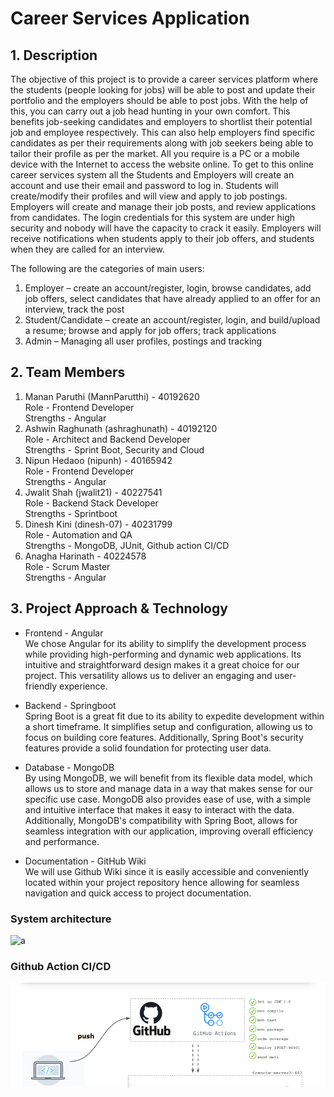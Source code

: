 # Career Services Application

## 1. Description
The objective of this project is to provide a career services platform where the students (people looking for jobs) will be able to post and update their portfolio and the employers should be able to post jobs. With the help of this, you can carry out a job head hunting in your own comfort. This benefits job-seeking candidates and employers to shortlist their potential job and employee respectively. This can also help employers find specific candidates as per their requirements along with job seekers being able to tailor their profile as per the market. All you require is a PC or a mobile device with the Internet to access the website online. To get to this online career services system all the Students and Employers will create an account and use their email and password to log in. Students will create/modify their profiles and will view and apply to job postings. Employers will create and manage their job posts, and review applications from candidates. The login credentials for this system are under high security and nobody will have the capacity to crack it easily. Employers will receive notifications when students apply to their job offers, and students when they are called for an interview.

The following are the categories of main users:
1. Employer – create an account/register, login, browse candidates, add job offers, select candidates that have already applied to an offer for an interview, track the post
2. Student/Candidate – create an account/register, login, and build/upload a resume; browse and apply for job offers; track applications
3. Admin – Managing all user profiles, postings and tracking

## 2. Team Members
1. Manan Paruthi (MannParutthi) - 40192620
   <br/> Role - Frontend Developer
   <br/> Strengths - Angular
2. Ashwin Raghunath (ashraghunath) - 40192120
   <br/> Role - Architect and Backend Developer
   <br/> Strengths - Sprint Boot, Security and Cloud
3. Nipun Hedaoo (nipunh) - 40165942
   <br/> Role - Frontend Developer
   <br/> Strengths - Angular
4. Jwalit Shah (jwalit21) - 40227541
   <br/> Role - Backend Stack Developer
   <br/> Strengths - Sprintboot
6. Dinesh Kini (dinesh-07) - 40231799
   <br/> Role - Automation and QA
   <br/> Strengths - MongoDB, JUnit, Github action CI/CD
8. Anagha Harinath - 40224578
   <br/> Role - Scrum Master
   <br/> Strengths - Angular

## 3. Project Approach & Technology
* Frontend - Angular <br>
We chose Angular for its ability to simplify the development process while providing high-performing and dynamic
web applications. Its intuitive and straightforward design makes it a great choice for our project. This versatility
allows us to deliver an engaging and user-friendly experience.

* Backend - Springboot <br>
Spring Boot is a great fit due to its ability to expedite development within a short timeframe. It simplifies setup and configuration, allowing us to focus on building core features. Additionally, Spring Boot's security features provide a solid foundation for protecting user data. 

* Database - MongoDB <br>
By using MongoDB, we will benefit from its flexible data model, which allows
us to store and manage data in a way that makes sense for our specific use case. MongoDB also provides ease
of use, with a simple and intuitive interface that makes it easy to interact with the data. Additionally, MongoDB's 
compatibility with Spring Boot, allows for seamless integration with our application, improving overall efficiency
and performance.

* Documentation - GitHub Wiki <br>
We will use Github Wiki since it is easily accessible and conveniently located within your project repository hence allowing for seamless navigation and quick access to project documentation. 

### System architecture

![a](https://github.com/MannParutthi/Team_CodeBlooded_SOEN6011_Summer2023/assets/42038573/67b4aa2d-a16c-45c9-a154-28aafc78d65e)

### Github Action CI/CD

![](github-action.png)


